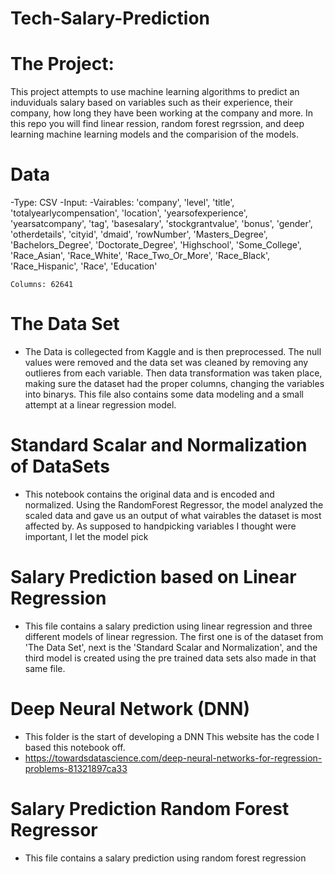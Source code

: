 # Tech-Salary-Prediction

# The Project:
This project attempts to use machine learning algorithms to predict an induviduals salary based on variables such as their experience, their company, how long they have been working at the company and more. In this repo you will find linear ression, random forest regrssion, and deep learning machine learning models and the comparision of the models. 

# Data
-Type: CSV
-Input: 
    -Vairables: 'company', 'level', 'title', 'totalyearlycompensation', 'location',
       'yearsofexperience', 'yearsatcompany', 'tag', 'basesalary',
       'stockgrantvalue', 'bonus', 'gender', 'otherdetails', 'cityid', 'dmaid',
       'rowNumber', 'Masters_Degree', 'Bachelors_Degree', 'Doctorate_Degree',
       'Highschool', 'Some_College', 'Race_Asian', 'Race_White',
       'Race_Two_Or_More', 'Race_Black', 'Race_Hispanic', 'Race', 'Education'
       
    Columns: 62641 


# The Data Set
- The Data is collegected from Kaggle and is then preprocessed. The null values were removed and the data set was cleaned by removing any outlieres from each variable. Then data transformation was taken place, making sure the dataset had the proper columns, changing the variables into binarys. This file also contains some data modeling and a small attempt at a linear regression model. 

# Standard Scalar and Normalization of DataSets
- This notebook contains the original data and is encoded and normalized. Using the RandomForest Regressor, the model analyzed the scaled data and gave us an output of what vairables the dataset is most affected by. As supposed to handpicking variables I thought were important, I let the model pick

# Salary Prediction based on Linear Regression
- This file contains a salary prediction using linear regression and three different models of linear regression. The first one is of the dataset from 'The Data Set', next is the 'Standard Scalar and Normalization', and the third model is created using the pre trained data sets also made in that same file. 

# Deep Neural Network (DNN)
- This folder is the start of developing a DNN 
This website has the code I based this notebook off. 
- https://towardsdatascience.com/deep-neural-networks-for-regression-problems-81321897ca33

# Salary Prediction Random Forest Regressor
- This file contains a salary prediction using random forest regression 



